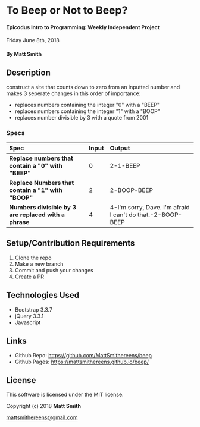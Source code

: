 # To Beep or Not to Beep?

#### Epicodus Intro to Programming: Weekly Independent Project
Friday June 8th, 2018

#### By Matt Smith

## Description
construct a site that counts down to zero from an inputted number and makes 3 seperate changes in this order of importance:
* replaces numbers containing the integer "0" with a "BEEP"
* replaces numbers containing the integer "1" with a "BOOP"
* replaces number divisible by 3 with a quote from 2001

### Specs
| Spec | Input | Output |
| :-------------     | :------------- | :------------- |
| **Replace numbers that contain a "0" with "BEEP"** | 0 | 2-1-BEEP |
| **Replace Numbers that contain a "1" with "BOOP"** | 2 | 2-BOOP-BEEP |
| **Numbers divisible by 3 are replaced with a phrase**| 4 | 4-I'm sorry, Dave. I'm afraid I can't do that.-2-BOOP-BEEP

## Setup/Contribution Requirements

1. Clone the repo
1. Make a new branch
1. Commit and push your changes
1. Create a PR

## Technologies Used

* Bootstrap 3.3.7
* jQuery 3.3.1
* Javascript

## Links

* Github Repo: https://github.com/MattSmithereens/beep
* Github Pages: https://mattsmithereens.github.io/beep/

## License

This software is licensed under the MIT license.

Copyright (c) 2018 **Matt Smith**

mattsmithereens@gmail.com

